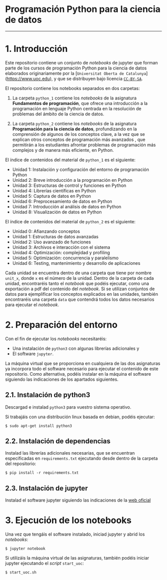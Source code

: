 # Programación Python para la ciencia de datos
----

# 1. Introducción

Este repositorio contiene un conjunto de *notebooks* de jupyter que forman parte de los cursos de programación Python para la ciencia de datos elaborados originariamente por la [`Universitat Oberta de Catalunya`] (https://www.uoc.edu), y que se distribuyen bajo licencia [`CC-BY-SA`](https://creativecommons.org/licenses/by-sa/4.0/).

El repositorio contiene los notebooks separados en dos carpetas:
1. La carpeta `python_1` contiene los *notebooks* de la asignatura **Fundamentos de programación**, que ofrece una introducción a la programación en lenguaje Python centrada en la resolución de problemas del ámbito de la ciencia de datos.

2. La carpeta `python_2` contiene los *notebooks* de la asignatura **Programación para la ciencia de datos**, profundizando en la comprensión de algunos de los conceptos clave, a la vez que se explican otros conceptos de programación más avanzados , que permitirán a los estudiantes afrontar problemas de programación más complejos y de manera más eficiente, en Python.

El índice de contenidos del material de `python_1` es el siguiente:

* Unidad 1: Instalación y configuración del entorno de programación Python
* Unidad 2: Breve introducción a la programación en Python
* Unidad 3: Estructuras de control y funciones en Python
* Unidad 4: Librerías científicas en Python
* Unidad 5: Captura de datos en Python
* Unidad 6: Preprocesamiento de datos en Python
* Unidad 7: Introducción al análisis de datos en Python
* Unidad 8: Visualización de datos en Python

El índice de contenidos del material de `python_2` es el siguiente:
* Unidad 0: Afianzando conceptos
* Unidad 1: Estructuras de datos avanzadas
* Unidad 2: Uso avanzado de funciones
* Unidad 3: Archivos e interacción con el sistema
* Unidad 4: Optimización: complejidad y profiling
* Unidad 5: Optimización: concurrencia y paralelismo
* Unidad 6: Testing, mantenimiento y desarrollo de aplicaciones

Cada unidad se encuentra dentro de una carpeta que tiene por nombre `unit_x`, donde `x` es el número de la unidad. Dentro de la carpeta de cada unidad, encontraréis tanto el *notebook* que podéis ejecutar, como una exportación a pdf del contenido del *notebook*. Si se utilizan conjuntos de datos para ejemplificar los conceptos explicados en las unidades, también encontraréis una carpeta `data` que contendrá todos los datos necesarios para ejecutar el *notebook*.

# 2. Preparación del entorno

Con el fin de ejecutar los *notebooks* necesitaréis:
* Una instalación de `python3` con algunas librerías adicionales y
* El software `jupyter`.

La máquina virtual que se proporciona en cualquiera de las dos asignaturas ya incorpora todo el software necesario para ejecutar el contenido de este repositorio. Como alternativa, podéis instalar en la máquina el software siguiendo las indicaciones de los apartados siguientes.

## 2.1. Instalación de python3

Descargad e instalad `python3` para vuestro sistema operativo.

Si trabajáis con una distribución linux basada en debian, podéis ejecutar:

```
$ sudo apt-get install python3
```

## 2.2. Instalación de dependencias

Instalad las librerías adicionales necesarias, que se encuentran especificadas en `requirements.txt` ejecutando desde dentro de la carpeta del repositorio:

```
$ pip install -r requirements.txt
```

## 2.3. Instalación de jupyter

Instalad el software jupyter siguiendo las indicaciones de la [web oficial](https://jupyter.org/install)

# 3. Ejecución de los notebooks

Una vez que tengáis el software instalado, iniciad jupyter y abrid los *notebooks*:

```
$ jupyter notebook
```

Si utilizáis la máquina virtual de las asignaturas, también podéis iniciar jupyter ejecutando el *script* `start_uoc`:
```
$ start_uoc.sh
```
